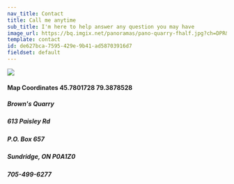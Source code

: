 ```yaml
---
nav_title: Contact
title: Call me anytime
sub_title: I'm here to help answer any question you may have
image_url: https://bq.imgix.net/panoramas/pano-quarry-fhalf.jpg?ch=DPR&auto=compress,enhance,format&fit=crop&w=1350&h=650
template: contact
id: de627bca-7595-429e-9b41-ad58703916d7
fieldset: default
---
```

<img src="https://bq.imgix.net/misc/bq-map.jpg?border=8,000000&border-radius-inner=10,10,20,20&border-radius=10,10,10,10&ch=Width,DPR&auto=compress,enhance,format&fit=crop&w=700"/>
<h4>Map Coordinates 45.7801728 79.3878528</4>
<h5>Brown's Quarry</h5>
<h5>613 Paisley Rd</h5>
<h5>P.O. Box 657</h5>
<h5>Sundridge, ON P0A1Z0</h5>
<h5>705-499-6277</h5>
